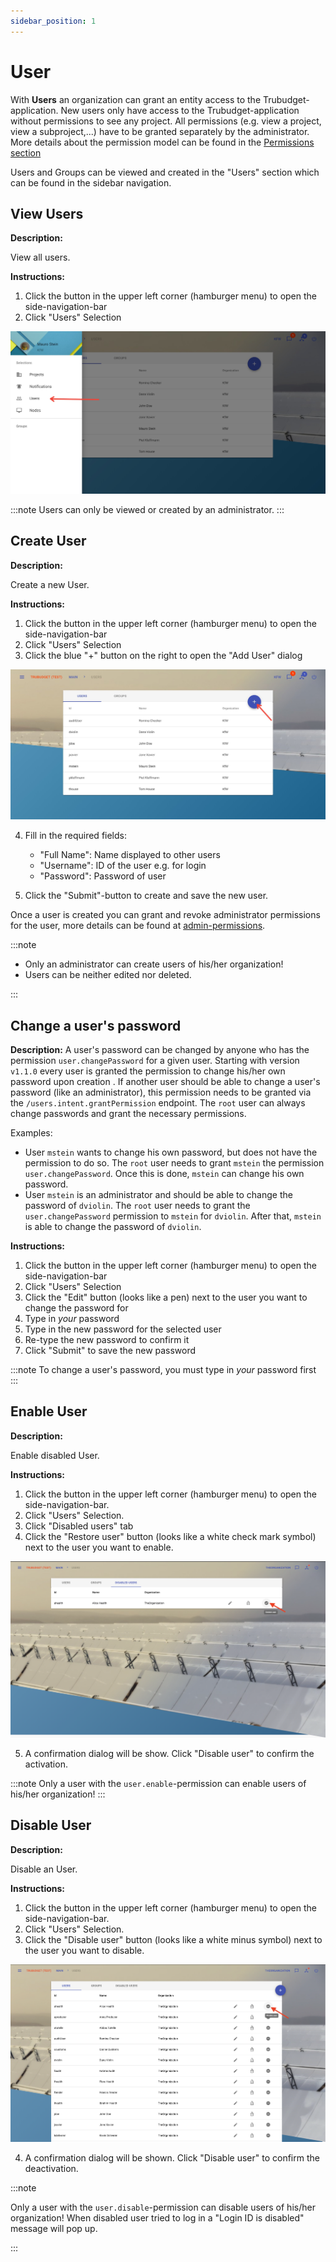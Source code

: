 ```yaml
---
sidebar_position: 1
---
```


# User

With **Users** an organization can grant an entity access to the Trubudget-application. New users only have access to the Trubudget-application without permissions to see any project. All permissions (e.g. view a project, view a subproject,...) have to be granted separately by the administrator. More details about the permission model can be found in the [Permissions section](./permissions.md)

Users and Groups can be viewed and created in the "Users" section which can be found in the sidebar navigation.

## View Users

**Description:**

View all users.

**Instructions:**

1. Click the button in the upper left corner (hamburger menu) to open the side-navigation-bar
2. Click "Users" Selection

![Show Users](./../img/show_Users.jpg)

:::note
Users can only be viewed or created by an administrator.
:::

## Create User

**Description:**

Create a new User.

**Instructions:**

1. Click the button in the upper left corner (hamburger menu) to open the side-navigation-bar
2. Click "Users" Selection
3. Click the blue "+" button on the right to open the "Add User" dialog

![Create User](./../img/create_User.jpg)

4. Fill in the required fields:

   - "Full Name": Name displayed to other users
   - "Username": ID of the user e.g. for login
   - "Password": Password of user

5. Click the "Submit"-button to create and save the new user.

Once a user is created you can grant and revoke administrator permissions for the user, more details can be found at [admin-permissions](./permissions.md#admin-permissions).

:::note

- Only an administrator can create users of his/her organization!
- Users can be neither edited nor deleted.

:::

## Change a user's password

**Description:**
A user's password can be changed by anyone who has the permission `user.changePassword` for a given user. Starting with version `v1.1.0` every user is granted the permission to change his/her own password upon creation . If another user should be able to change a user's password (like an administrator), this permission needs to be granted via the `/users.intent.grantPermission` endpoint. The `root` user can always change passwords and grant the necessary permissions.

Examples:

- User `mstein` wants to change his own password, but does not have the permission to do so. The `root` user needs to grant `mstein` the permission `user.changePassword`. Once this is done, `mstein` can change his own password.
- User `mstein` is an administrator and should be able to change the password of `dviolin`. The `root` user needs to grant the `user.changePassword` permission to `mstein` for `dviolin`. After that, `mstein` is able to change the password of `dviolin`.

**Instructions:**

1. Click the button in the upper left corner (hamburger menu) to open the side-navigation-bar
2. Click "Users" Selection
3. Click the "Edit" button (looks like a pen) next to the user you want to change the password for
4. Type in _your_ password
5. Type in the new password for the selected user
6. Re-type the new password to confirm it
7. Click "Submit" to save the new password

:::note
To change a user's password, you must type in _your_ password first
:::

## Enable User

**Description:**

Enable disabled User.

**Instructions:**

1. Click the button in the upper left corner (hamburger menu) to open the side-navigation-bar.
2. Click "Users" Selection.
3. Click "Disabled users" tab
4. Click the "Restore user" button (looks like a white check mark symbol) next to the user you want to enable.

![Restore User](./../img/restore_user.png)

5. A confirmation dialog will be show. Click "Disable user" to confirm the activation.

:::note
Only a user with the `user.enable`-permission can enable users of his/her organization!
:::

## Disable User

**Description:**

Disable an User.

**Instructions:**

1. Click the button in the upper left corner (hamburger menu) to open the side-navigation-bar.
2. Click "Users" Selection.
3. Click the "Disable user" button (looks like a white minus symbol) next to the user you want to disable.

![Disable User](./../img/disable_user.png)

4. A confirmation dialog will be shown. Click "Disable user" to confirm the deactivation.

:::note

Only a user with the `user.disable`-permission can disable users of his/her organization!
When disabled user tried to log in a "Login ID is disabled" message will pop up.

:::
